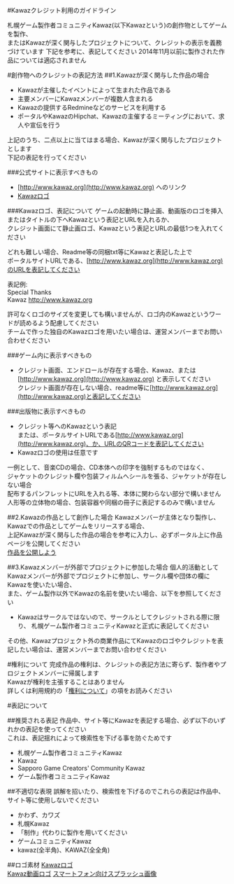 #Kawazクレジット利用のガイドライン

札幌ゲーム製作者コミュニティKawaz(以下Kawazという)の創作物としてゲームを製作、	
またはKawazが深く関与したプロジェクトについて、クレジットの表示を義務づけています	
下記を参考に、表記してください	
2014年11月以前に製作された作品については適応されません


#創作物へのクレジットの表記方法
##1.Kawazが深く関与した作品の場合
- Kawazが主催したイベントによって生まれた作品である
- 主要メンバーにKawazメンバーが複数人含まれる
- Kawazの提供するRedmineなどのサービスを利用する
- ポータルやKawazのHipchat、Kawazの主催するミーティングにおいて、求人や宣伝を行う	

上記のうち、二点以上に当てはまる場合、Kawazが深く関与したプロジェクトとします	
下記の表記を行ってください

###公式サイトに表示すべきもの
- [http://www.kawaz.org](http://www.kawaz.org) へのリンク
- [Kawazロゴ](/statics/resources/credits/kawaz-logo.zip)	


###Kawazロゴ、表記について
ゲームの起動時に静止画、動画版のロゴを挿入	
またはタイトルの下へKawazという表記とURLを入れるか、	
クレジット画面にて静止画ロゴ、Kawazという表記とURLの最低1つを入れてください

どれも難しい場合、Readme等の同梱txt等にKawazと表記した上で	
ポータルサイトURLである、[http://www.kawaz.org](http://www.kawaz.org)のURLを表記してください

表記例:	
Special Thanks	
Kawaz http://www.kawaz.org

許可なくロゴのサイズを変更しても構いませんが、ロゴ内のKawazというワードが読めるよう配慮してください	
チームで作った独自のKawazロゴを用いたい場合は、運営メンバーまでお問い合わせください


###ゲーム内に表示すべきもの

- クレジット画面、エンドロールが存在する場合、Kawaz、または	
[http://www.kawaz.org](http://www.kawaz.org)
と表示してください	
クレジット画面が存在しない場合、readme等に[http://www.kawaz.org](http://www.kawaz.org)と表記してください


###出版物に表示すべきもの
- クレジット等へのKawazという表記	
または、ポータルサイトURLである[http://www.kawaz.org](http://www.kawaz.org)、か、URLのQRコードを表記してください
- Kawazロゴの使用は任意です

一例として、音楽CDの場合、CD本体への印字を強制するものではなく、	
ジャケットのクレジット欄や包装フィルムへシールを張る、ジャケットが存在しない場合	
配布するパンフレットにURLを入れる等、本体に関わらない部分で構いません	
人形等の立体物の場合、包装容器や同梱の冊子に表記するのみで構いません



##2.Kawazの作品として創作した場合
Kawazメンバーが主体となり製作し、Kawazでの作品としてゲームをリリースする場合、	
上記Kawazが深く関与した作品の場合を参考に入力し、必ずポータル上に作品ページを公開してください 	
[作品を公開しよう](/helps/products/)


##3.Kawazメンバーが外部でプロジェクトに参加した場合
個人的活動としてKawazメンバーが外部でプロジェクトに参加し、サークル欄や団体の欄にKawazを使いたい場合、	
また、ゲーム製作以外でKawazの名前を使いたい場合、以下を参照してください

- Kawazはサークルではないので、サークルとしてクレジットされる際に限り、	
札幌ゲーム製作者コミュニティKawazと正式に表記してください	

その他、Kawazプロジェクト外の商業作品にてKawazのロゴやクレジットを表記したい場合は、運営メンバーまでお問い合わせください



#権利について
完成作品の権利は、クレジットの表記方法に寄らず、製作者やプロジェクトメンバーに帰属します	
Kawazが権利を主張することはありません	
詳しくは利用規約の「[権利について](/rules/)」の項をお読みください

#表記について

##推奨される表記
作品中、サイト等にKawazを表記する場合、必ず以下のいずれかの表記を使ってください	
これは、表記揺れによって検索性を下げる事を防ぐためです
- 札幌ゲーム製作者コミュニティKawaz
- Kawaz
- Sapporo Game Creators' Community Kawaz
- ゲーム製作者コミュニティKawaz

##不適切な表現
誤解を招いたり、検索性を下げるのでこれらの表記は作品中、サイト等に使用しないでください

- かわず、カワズ
- 札幌Kawaz
- 「制作」代わりに製作を用いてください
- ゲームコミュニティKawaz
- kawaz(全半角)、KAWAZ(全全角)

##ロゴ素材
[Kawazロゴ](/statics/resources/credits/kawaz-logo.zip)	
[Kawaz動画ロゴ](/statics/resources/credits/kawaz-movielogo.zip)	
[スマートフォン向けスプラッシュ画像](/statics/resources/credits/splash-images.zip)
